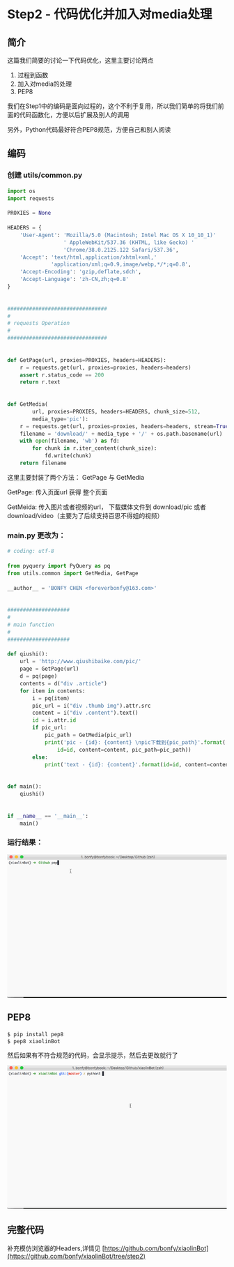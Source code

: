 # Step2 - 代码优化并加入对media处理

## 简介

这篇我们简要的讨论一下代码优化，这里主要讨论两点

1. 过程到函数
2. 加入对media的处理
3. PEP8

我们在Step1中的编码是面向过程的，这个不利于复用，所以我们简单的将我们前面的代码函数化，方便以后扩展及别人的调用

另外，Python代码最好符合PEP8规范，方便自己和别人阅读

## 编码


### 创建 utils/common.py

```python
import os
import requests

PROXIES = None

HEADERS = {
    'User-Agent': 'Mozilla/5.0 (Macintosh; Intel Mac OS X 10_10_1)'
                  ' AppleWebKit/537.36 (KHTML, like Gecko) '
                  'Chrome/38.0.2125.122 Safari/537.36',
    'Accept': 'text/html,application/xhtml+xml,'
              'application/xml;q=0.9,image/webp,*/*;q=0.8',
    'Accept-Encoding': 'gzip,deflate,sdch',
    'Accept-Language': 'zh-CN,zh;q=0.8'
}


################################
#
# requests Operation
#
################################


def GetPage(url, proxies=PROXIES, headers=HEADERS):
    r = requests.get(url, proxies=proxies, headers=headers)
    assert r.status_code == 200
    return r.text


def GetMedia(
        url, proxies=PROXIES, headers=HEADERS, chunk_size=512,
        media_type='pic'):
    r = requests.get(url, proxies=proxies, headers=headers, stream=True)
    filename = 'download/' + media_type + '/' + os.path.basename(url)
    with open(filename, 'wb') as fd:
        for chunk in r.iter_content(chunk_size):
            fd.write(chunk)
    return filename
```

这里主要封装了两个方法： GetPage 与 GetMedia

GetPage: 传入页面url 获得 整个页面

GetMeida: 传入图片或者视频的url， 下载媒体文件到 download/pic 或者  download/video（主要为了后续支持百思不得姐的视频）

### main.py 更改为：

```python
# coding: utf-8

from pyquery import PyQuery as pq
from utils.common import GetMedia, GetPage

__author__ = 'BONFY CHEN <foreverbonfy@163.com>'


####################
#
# main function
#
####################

def qiushi():
    url = 'http://www.qiushibaike.com/pic/'
    page = GetPage(url)
    d = pq(page)
    contents = d("div .article")
    for item in contents:
        i = pq(item)
        pic_url = i("div .thumb img").attr.src
        content = i("div .content").text()
        id = i.attr.id
        if pic_url:
            pic_path = GetMedia(pic_url)
            print('pic - {id}: {content} \npic下载到{pic_path}'.format(
                id=id, content=content, pic_path=pic_path))
        else:
            print('text - {id}: {content}'.format(id=id, content=content))


def main():
    qiushi()


if __name__ == '__main__':
    main()
```

### 运行结果：

![结果](https://github.com/bonfy/xiaolinBot/blob/master/screen/step2-1.gif)


## PEP8

```
$ pip install pep8
$ pep8 xiaolinBot
```
然后如果有不符合规范的代码，会显示提示，然后去更改就行了

![PEP8](https://github.com/bonfy/xiaolinBot/blob/master/screen/step2-2.gif)


## 完整代码 

补充模仿浏览器的Headers,详情见 [https://github.com/bonfy/xiaolinBot](https://github.com/bonfy/xiaolinBot/tree/step2)